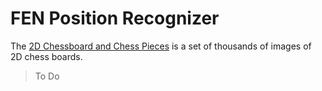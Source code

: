 # FEN Position Recognizer

The [2D Chessboard and Chess Pieces](https://universe.roboflow.com/chess-project/2d-chessboard-and-chess-pieces) is a set of thousands of images of 2D chess boards.

> To Do
